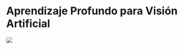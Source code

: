 # Aprendizaje Profundo para Visión Artificial

![](http://www.accademiacalcioalba.it/index_htm_files/20408@2x.jpg)